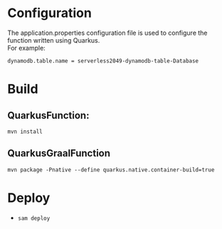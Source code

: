 # Configuration
The application.properties configuration file is used to configure the function written using Quarkus.</br>
For example:</br>

`dynamodb.table.name = serverless2049-dynamodb-table-Database`

# Build
## QuarkusFunction:
`mvn install`
## QuarkusGraalFunction
`mvn package -Pnative --define quarkus.native.container-build=true`

# Deploy
- `sam deploy`
